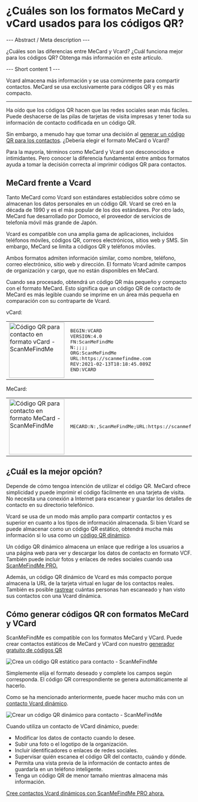 <h1>¿Cuáles son los formatos MeCard y vCard usados para los códigos QR?</h1>

--- Abstract / Meta description ---

¿Cuáles son las diferencias entre MeCard y Vcard? ¿Cuál funciona mejor para los códigos QR? Obtenga más información en este artículo.

--- Short content 1 ---

Vcard almacena más información y se usa comúnmente para compartir contactos. MeCard se usa exclusivamente para códigos QR y es más compacto.

----------

<p>Ha oído que los códigos QR hacen que las redes sociales sean más fáciles. Puede deshacerse de las pilas de tarjetas de visita impresas y tener toda su información de contacto codificada en un código QR. </p>

<p>Sin embargo, a menudo hay que tomar una decisión al <a href="#static:contact">generar un código QR para los contactos</a>. ¿Debería elegir el formato MeCard o Vcard? </p>

<p>Para la mayoría, términos como MeCard y Vcard son desconocidos e intimidantes. Pero conocer la diferencia fundamental entre ambos formatos ayuda a tomar la decisión correcta al imprimir códigos QR para contactos.</p>

<h2>MeCard frente a Vcard</h2>

<p>Tanto MeCard como Vcard son estándares establecidos sobre cómo se almacenan los datos personales en un código QR. Vcard se creó en la década de 1990 y es el más popular de los dos estándares. Por otro lado, MeCard fue desarrollado por Domoco, el proveedor de servicios de telefonía móvil más grande de Japón.</p>

<p>Vcard es compatible con una amplia gama de aplicaciones, incluidos teléfonos móviles, códigos QR, correos electrónicos, sitios web y SMS. Sin embargo, MeCard se limita a códigos QR y teléfonos móviles. </p>

<p>Ambos formatos admiten información similar, como nombre, teléfono, correo electrónico, sitio web y dirección. El formato Vcard admite campos de organización y cargo, que no están disponibles en MeCard.</p>

<p>Cuando sea procesado, obtendrá un código QR más pequeño y compacto con el formato MeCard. Esto significa que un código QR de contacto de MeCard es más legible cuando se imprime en un área más pequeña en comparación con su contraparte de Vcard.</p>

<p>vCard:</p>

<table>
    <tr><td><img src="https://media.scanmefindme.com/blog/about_contactformats/files/img 1 - qr vcard.png" width="150" height="150"
        alt="Código QR para contacto en formato vCard - ScanMeFindMe">
    </td>
        <td class="notranslate">
<pre>BEGIN:VCARD
VERSION:4.0
FN:ScanMeFindMe
N:;;;;
ORG:ScanMeFindMe
URL:https://scanmefindme.com
REV:2021-02-13T18:18:45.089Z
END:VCARD</pre>
        </td>
    </tr></table>

<p></p>

<p>MeCard:</p>

<table>
    <tr><td><img src="https://media.scanmefindme.com/blog/about_contactformats/files/img 2 - mecard.png" width="150" height="150"
            alt="Código QR para contacto en formato MeCard - ScanMeFindMe"></td>
        <td class="notranslate">
            <pre>MECARD:N:,ScanMeFindMe;URL:https://scanmefindme.com;;</pre>
        </td>
    </tr>
</table>

<h2>¿Cuál es la mejor opción?</h2>

<p>Depende de cómo tengoa intención de utilizar el código QR. MeCard ofrece simplicidad y puede imprimir el código fácilmente en una tarjeta de visita. No necesita una conexión a Internet para escanear y guardar los detalles de contacto en su directorio telefónico.</p>

<p>Vcard se usa de un modo más amplio para compartir contactos y es superior en cuanto a los tipos de información almacenada. Si bien Vcard se puede almacenar como un código QR estático, obtendrá mucha más información si lo usa como un <a href="#article:about_dynamic_contact" title="Código QR dinámico para tarjeta de contacto">código QR dinámico</a>.</p>

<p>Un código QR dinámico almacena un enlace que redirige a los usuarios a una página web para ver y descargar los datos de contacto en formato VCF. También puede incluir fotos y enlaces de redes sociales cuando usa <a href="#pro">ScanMeFindMe PRO.</a></p>

<p>Además, un código QR dinámico de Vcard es más compacto porque almacena la URL de la tarjeta virtual en lugar de los contactos reales. También es posible <a href="#article:about_statistics" title="Rastrear escaneos de códigos QR">rastrear</a> cuántas personas han escaneado y han visto sus contactos con una Vcard dinámica.</p>

<h2>Cómo generar códigos QR con formatos MeCard y VCard</h2>

<p>ScanMeFindMe es compatible con los formatos MeCard y VCard. Puede crear contactos estáticos de MeCard y VCard con nuestro <a href="#static:contact">generador gratuito de códigos QR</a> </p>

<p class="imageholder">
    <img src="https://media.scanmefindme.com/blog/about_contactformats/files/img 3 - create a qr code for contact.png"
        alt="Crea un código QR estático para contacto - ScanMeFindMe">
</p>

<p>Simplemente elija el formato deseado y complete los campos según corresponda. El código QR correspondiente se genera automáticamente al hacerlo.</p>

<p>Como se ha mencionado anteriormente, puede hacer mucho más con un <a href="#article:about_dynamic_contact">contacto Vcard dinámico</a>.</p>

<p class="imageholder">
    <img src="https://media.scanmefindme.com/blog/about_contactformats/files/img 4 - contact card.png"
        alt="Crear un código QR dinámico para contacto - ScanMeFindMe">
</p>

<p>Cuando utiliza un contacto de VCard dinámico, puede:</p>

<ul>
    <li>Modificar los datos de contacto cuando lo desee.</li>
    <li>Subir una foto o el logotipo de la organización.</li>
    <li>Incluir identificadores o enlaces de redes sociales.</li>
    <li>Supervisar quién escanea el código QR del contacto, cuándo y dónde.</li>
    <li>Permita una vista previa de la información de contacto antes de guardarla en un teléfono inteligente.</li>
    <li>Tenga un código QR de menor tamaño mientras almacena más información.</li>
</ul>

<p><a href="#pro">Cree contactos Vcard dinámicos con ScanMeFindMe PRO ahora.</a></p>
